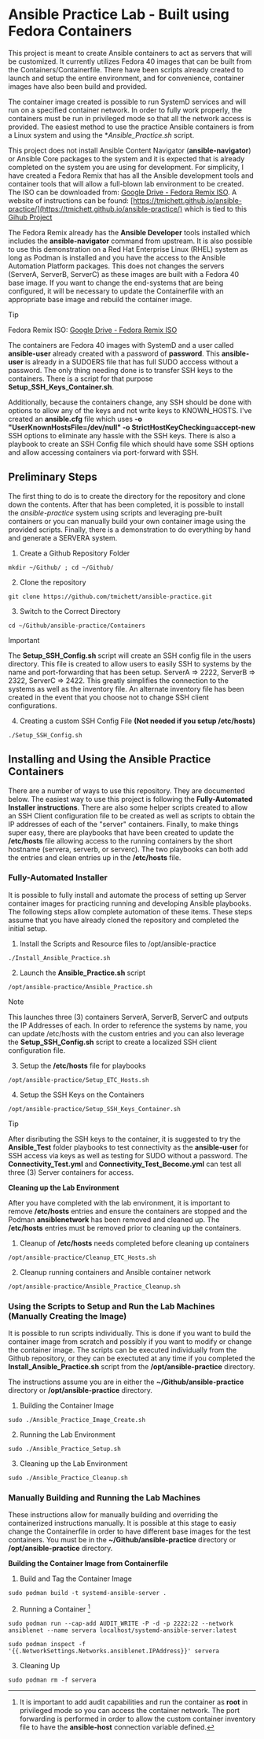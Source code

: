 # Ansible Practice Lab - Built using Fedora Containers

This project is meant to create Ansible containers to act as servers that will be customized. It currently utilizes Fedora 40 images that can be built from the Containers/Containerfile. There have been scripts already created to launch and setup the entire environment, and for convenience, container images have also been build and provided.

The container image created is possible to run SystemD services and will run on a specified container network. In order to fully work properly, the containers must be run in privileged mode so that all the network access is provided. The easiest method to use the practice Ansible containers is from a Linux system and using the **Ansible_Practice.sh* script.

This project does not install Ansible Content Navigator (**ansible-navigator**) or Ansible Core packages to the system and it is expected that is already completed on the system you are using for development. For simplicity, I have created a Fedora Remix that has all the Ansible development tools and container tools that will allow a full-blown lab environment to be created. The ISO can be downloaded from: [Google Drive - Fedora Remix ISO](https://drive.google.com/file/d/1D1apDwtcOEGIGDE9ZQYB8303nUvAdUxB/view?usp=drive_link). A website of instructions can be found: [https://tmichett.github.io/ansible-practice/](https://tmichett.github.io/ansible-practice/) which is tied to this [Gihub Project](https://github.com/tmichett/ansible-practice)


The Fedora Remix already has the **Ansible Developer** tools installed which includes the **ansible-navigator** command from upstream. It is also possible to use this demonstration on a Red Hat Enterprise Linux (RHEL) system as long as Podman is installed and you have the access to the Ansible Automation Platform packages. This does not changes the servers (ServerA, ServerB, ServerC) as these images are built with a Fedora 40 base image. If you want to change the end-systems that are being configured, it will be necessary to update the Containerfile with an appropriate base image and rebuild the container image.

> [!TIP]
> Fedora Remix ISO: [Google Drive - Fedora Remix ISO](https://drive.google.com/file/d/1D1apDwtcOEGIGDE9ZQYB8303nUvAdUxB/view?usp=drive_link)


The containers are Fedora 40 images with SystemD and a user called **ansible-user** already created with a password of **password**. This **ansible-user** is already in a SUDOERS file that has full SUDO acccess without a password. The only thing needing done is to transfer SSH keys to the containers. There is a script for that purpose **Setup_SSH_Keys_Container.sh**.

Additionally, because the containers change, any SSH should be done with options to allow any of the keys and not write keys to KNOWN_HOSTS. I've created an **ansible.cfg** file which uses **-o "UserKnownHostsFile=/dev/null" -o StrictHostKeyChecking=accept-new** SSH options to eliminate any hassle with the SSH keys. There is also a playbook to create an SSH Config file which should have some SSH options and allow accessing containers via port-forward with SSH.


## Preliminary Steps

The first thing to do is to create the directory for the repository and clone down the contents. After that has been completed, it is possible to install the *ansible-practice* system using scripts and leveraging pre-built containers or you can manually build your own container image using the provided scripts. Finally, there is a demonstration to do everything by hand and generate a SERVERA system.

1. Create a Github Repository Folder
````
mkdir ~/Github/ ; cd ~/Github/ 
````

2. Clone the repository
````
git clone https://github.com/tmichett/ansible-practice.git
````
3. Switch to the Correct Directory
````
cd ~/Github/ansible-practice/Containers
````

> [!IMPORTANT]
> The **Setup_SSH_Config.sh** script will create an SSH config file in the users directory. This file is created to allow users to easily SSH to systems by the name and port-forwarding that has been setup. ServerA => 2222, ServerB => 2322, ServerC => 2422. This greatly simplifies the connection to the systems as well as the inventory file. An alternate inventory file has been created in the event that you choose not to change SSH client configurations.

4. Creating a custom SSH Config File **(Not needed if you setup /etc/hosts)**
````
./Setup_SSH_Config.sh
````



## Installing and Using the Ansible Practice Containers

There are a number of ways to use this repository. They are documented below. The easiest way to use this project is following the **Fully-Automated Installer instructions**. There are also some helper scripts created to allow an SSH Client configuration file to be created as well as scripts to obtain the IP addresses of each of the "server" containers. Finally, to make things super easy, there are playbooks that have been created to update the **/etc/hosts** file allowing access to the running containers by the short hostname (servera, serverb, or serverc). The two playbooks can both add the entries and clean entries up in the **/etc/hosts** file.


### Fully-Automated Installer

It is possible to fully install and automate the process of setting up Server container images for practicing running and developing Ansible playbooks. The following steps allow complete automation of these items. These steps assume that you have already cloned the repository and completed the initial setup.

1. Install the Scripts and Resource files to /opt/ansible-practice
```` 
./Install_Ansible_Practice.sh
````

2. Launch the **Ansible_Practice.sh** script
````
/opt/ansible-practice/Ansible_Practice.sh
````
> [!NOTE]
> This launches three (3) containers ServerA, ServerB, ServerC and outputs the IP Addresses of each. In order to reference the systems by name, you can update /etc/hosts with the custom entries and you can also leverage the **Setup_SSH_Config.sh** script to create a localized SSH client configuration file.

3. Setup the **/etc/hosts** file for playbooks
````
/opt/ansible-practice/Setup_ETC_Hosts.sh
````

4. Setup the SSH Keys on the Containers
````
/opt/ansible-practice/Setup_SSH_Keys_Container.sh
````

> [!TIP]
> After disributing the SSH keys to the container, it is suggested to try the **Ansible_Test** folder playbooks to test connectivity as the **ansible-user** for SSH access via keys as well as testing for SUDO without a password. The **Connectivity_Test.yml** and **Connectivity_Test_Become.yml** can test all three (3) Server containers for access.


**Cleaning up the Lab Environment**

After you have completed with the lab environment, it is important to remove **/etc/hosts** entries and ensure the containers are stopped and the Podman **ansiblenetwork** has been removed and cleaned up. The **/etc/hosts** entries must be removed prior to cleaning up the containers.

1. Cleanup of **/etc/hosts** needs completed before cleaning up containers
````
/opt/ansible-practice/Cleanup_ETC_Hosts.sh
````


2. Cleanup running containers and Ansible container network
```` 
/opt/ansible-practice/Ansible_Practice_Cleanup.sh
```` 





### Using the Scripts to Setup and Run the Lab Machines (Manually Creating the Image)

It is possible to run scripts individually. This is done if you want to build the container image from scratch and possibly if you want to modify or change the container image. The scripts can be executed individually from the Github repository, or they can be exectuted at any time if you completed the **Install_Ansible_Practice.sh** script from the **/opt/ansible-practice** directory.

The instructions assume you are in either the **~/Github/ansible-practice** directory or **/opt/ansible-practice** directory.

1. Building the Container Image
````
sudo ./Ansible_Practice_Image_Create.sh
````

2. Running the Lab Environment
````
sudo ./Ansible_Practice_Setup.sh
````

3. Cleaning up the Lab Environment
````
sudo ./Ansible_Practice_Cleanup.sh
````

### Manually Building and Running the Lab Machines

These instructions allow for manually building and overriding the containerized instructions manually. It is possible at this stage to easiy change the Containerfile in order to have different base images for the test containers. You must be in the **~/Github/ansible-practice** directory or **/opt/ansible-practice** directory.

**Building the Container Image from Containerfile**

1. Build and Tag the Container Image
````
sudo podman build -t systemd-ansible-server .
````

2. Running a Container [^1]

````
sudo podman run --cap-add AUDIT_WRITE -P -d -p 2222:22 --network ansiblenet --name servera localhost/systemd-ansible-server:latest
````

````
sudo podman inspect -f '{{.NetworkSettings.Networks.ansiblenet.IPAddress}}' servera 
````


3. Cleaning Up
````
sudo podman rm -f servera
````



[^1]: It is important to add audit capabilities and run the container as **root** in privileged mode so you can access the container network. The port forwarding is performed in order to allow the custom container inventory file to have the **ansible-host** connection variable defined.
